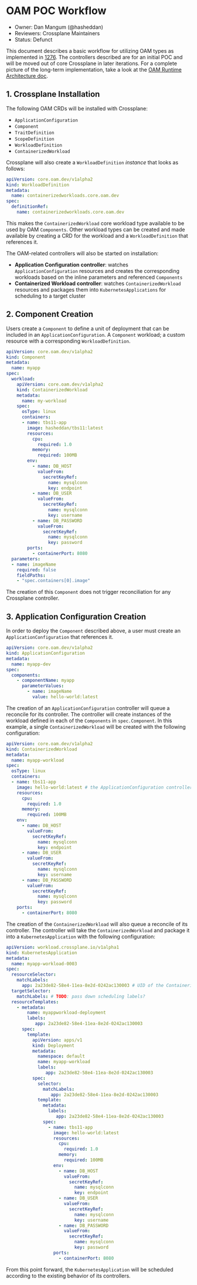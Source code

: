 # OAM POC Workflow
* Owner: Dan Mangum (@hasheddan)
* Reviewers: Crossplane Maintainers
* Status: Defunct

This document describes a basic workflow for utilizing OAM types as implemented
in [1276](https://github.com/crossplane/crossplane/pull/1276). The controllers
described are for an initial POC and will be moved out of core Crossplane in
later iterations. For a complete picture of the long-term implementation, take a
look at the [OAM Runtime Architecture
doc](https://docs.google.com/document/d/11AYNGhvry_B3l_tO3Yyv1f9tDoezZOpGIYV56oZwb5s/edit#heading=h.x458enhyy1sq).

## 1. Crossplane Installation

The following OAM CRDs will be installed with Crossplane:

- `ApplicationConfiguration`
- `Component`
- `TraitDefinition`
- `ScopeDefinition`
- `WorkloadDefinition`
- `ContainerizedWorkload`

Crossplane will also create a `WorkloadDefinition` *instance* that looks as
follows:

```yaml
apiVersion: core.oam.dev/v1alpha2
kind: WorkloadDefinition
metadata:
  name: containerizedworkloads.core.oam.dev
spec:
  definitionRef:
    name: containerizedworkloads.core.oam.dev
```

This makes the `ContainerizedWorkload` core workload type available to be used
by OAM `Components`. Other workload types can be created and made available by
creating a CRD for the workload and a `WorkloadDefinition` that references it.

The OAM-related controllers will also be started on installation:

- **Application Configuration controller**: watches `ApplicationConfiguration`
  resources and creates the corresponding workloads based on the inline
  parameters and referenced `Components`
- **Containerized Workload controller**: watches `ContainerizedWorkload`
  resources and packages them into `KubernetesApplications` for scheduling to a
  target cluster 

## 2. Component Creation

Users create a `Component` to define a unit of deployment that can be included
in an `ApplicationConfiguration`. A `Component` workload; a custom resource with
a corresponding `WorkloadDefinition`.

```yaml
apiVersion: core.oam.dev/v1alpha2
kind: Component
metadata:
  name: myapp
spec:
  workload:
    apiVersion: core.oam.dev/v1alpha2
    kind: ContainerizedWorkload
    metadata:
      name: my-workload
    spec:
      osType: linux
      containers:
      - name: tbs11-app
        image: hasheddan/tbs11:latest
        resources:
          cpu:
            required: 1.0
          memory:
            required: 100MB
        env:
          - name: DB_HOST
            valueFrom:
              secretKeyRef:
                name: mysqlconn
                key: endpoint
          - name: DB_USER
            valueFrom:
              secretKeyRef:
                name: mysqlconn
                key: username
          - name: DB_PASSWORD
            valueFrom:
              secretKeyRef:
                name: mysqlconn
                key: password
        ports:
          - containerPort: 8080
  parameters: 
  - name: imageName
    required: false
    fieldPaths: 
    - "spec.containers[0].image"
```

The creation of this `Component` does not trigger reconciliation for any
Crossplane controller.


## 3. Application Configuration Creation

In order to deploy the `Component` described above, a user must create an
`ApplicationConfiguration` that references it.

```yaml
apiVersion: core.oam.dev/v1alpha2
kind: ApplicationConfiguration
metadata:
  name: myapp-dev
spec:
  components:
    - componentName: myapp
      parameterValues:
        - name: imageName
          value: hello-world:latest
```

The creation of an `ApplicationConfiguration` controller will queue a reconcile
for its controller. The controller will create instances of the workload defined
in each of the `Components` in `spec.Component`. In this example, a single
`ContainerizedWorkload` will be created with the following configuration:

```yaml
apiVersion: core.oam.dev/v1alpha2
kind: ContainerizedWorkload
metadata:
  name: myapp-workload
spec:
  osType: linux
  containers:
  - name: tbs11-app
    image: hello-world:latest # the ApplicationConfiguration controller replaced this value based on the parameters in its spec
    resources:
      cpu:
        required: 1.0
      memory:
        required: 100MB
    env:
      - name: DB_HOST
        valueFrom:
          secretKeyRef:
            name: mysqlconn
            key: endpoint
      - name: DB_USER
        valueFrom:
          secretKeyRef:
            name: mysqlconn
            key: username
      - name: DB_PASSWORD
        valueFrom:
          secretKeyRef:
            name: mysqlconn
            key: password
    ports:
      - containerPort: 8080
```

The creation of the `ContainerizedWorkload` will also queue a reconcile of its
controller. The controller will take the `ContainerizedWorkload` and package it
into a `KubernetesApplication` with the following configuration:

```yaml
apiVersion: workload.crossplane.io/v1alpha1
kind: KubernetesApplication
metadata:
  name: myapp-workload-0003
spec:
  resourceSelector:
    matchLabels:
      app: 2a23de82-58e4-11ea-8e2d-0242ac130003 # UID of the ContainerizedWorkload 
  targetSelector:
    matchLabels: # TODO: pass down scheduling labels?
  resourceTemplates:
    - metadata:
        name: myappworkload-deployment
        labels:
           app: 2a23de82-58e4-11ea-8e2d-0242ac130003
      spec:
        template:
          apiVersion: apps/v1
          kind: Deployment
          metadata:
            namespace: default
            name: myapp-workload
            labels:
               app: 2a23de82-58e4-11ea-8e2d-0242ac130003
          spec:
            selector:
              matchLabels:
                 app: 2a23de82-58e4-11ea-8e2d-0242ac130003
            template:
              metadata:
                labels:
                   app: 2a23de82-58e4-11ea-8e2d-0242ac130003
              spec:
                - name: tbs11-app
                  image: hello-world:latest
                  resources:
                    cpu:
                      required: 1.0
                    memory:
                      required: 100MB
                  env:
                    - name: DB_HOST
                      valueFrom:
                        secretKeyRef:
                          name: mysqlconn
                          key: endpoint
                    - name: DB_USER
                      valueFrom:
                        secretKeyRef:
                          name: mysqlconn
                          key: username
                    - name: DB_PASSWORD
                      valueFrom:
                        secretKeyRef:
                          name: mysqlconn
                          key: password
                  ports:
                    - containerPort: 8080
```

From this point forward, the `KubernetesApplication` will be scheduled according
to the existing behavior of its controllers.